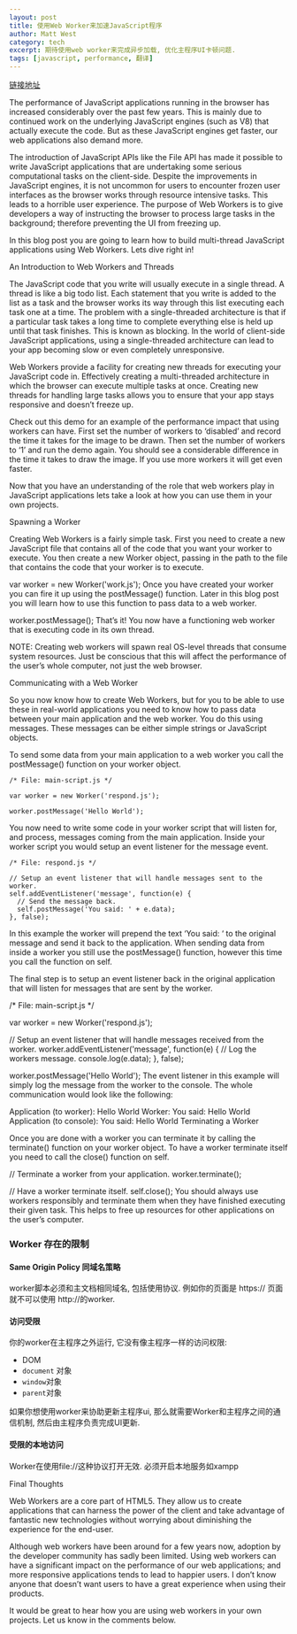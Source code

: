 ```yaml
---
layout: post
title: 使用Web Worker来加速JavaScript程序
author: Matt West
category: tech
excerpt: 期待使用web worker来完成异步加载, 优化主程序UI卡顿问题.
tags: [javascript, performance, 翻译]
---
```


[链接地址](http://blog.teamtreehouse.com/using-web-workers-to-speed-up-your-javascript-applications)

The performance of JavaScript applications running in the browser has increased considerably over the past few years. This is mainly due to continued work on the underlying JavaScript engines (such as V8) that actually execute the code. But as these JavaScript engines get faster, our web applications also demand more.

The introduction of JavaScript APIs like the File API has made it possible to write JavaScript applications that are undertaking some serious computational tasks on the client-side. Despite the improvements in JavaScript engines, it is not uncommon for users to encounter frozen user interfaces as the browser works through resource intensive tasks. This leads to a horrible user experience. The purpose of Web Workers is to give developers a way of instructing the browser to process large tasks in the background; therefore preventing the UI from freezing up.

In this blog post you are going to learn how to build multi-thread JavaScript applications using Web Workers. Lets dive right in!

An Introduction to Web Workers and Threads

The JavaScript code that you write will usually execute in a single thread. A thread is like a big todo list. Each statement that you write is added to the list as a task and the browser works its way through this list executing each task one at a time. The problem with a single-threaded architecture is that if a particular task takes a long time to complete everything else is held up until that task finishes. This is known as blocking. In the world of client-side JavaScript applications, using a single-threaded architecture can lead to your app becoming slow or even completely unresponsive.

Web Workers provide a facility for creating new threads for executing your JavaScript code in. Effectively creating a multi-threaded architecture in which the browser can execute multiple tasks at once. Creating new threads for handling large tasks allows you to ensure that your app stays responsive and doesn’t freeze up.

Check out this demo for an example of the performance impact that using workers can have.  First set the number of workers to ‘disabled’ and record the time it takes for the image to be drawn. Then set the number of workers to ‘1’ and run the demo again. You should see a considerable difference in the time it takes to draw the image. If you use more workers it will get even faster.

Now that you have an understanding of the role that web workers play in JavaScript applications lets take a look at how you can use them in your own projects.

Spawning a Worker

Creating Web Workers is a fairly simple task. First you need to create a new JavaScript file that contains all of the code that you want your worker to execute. You then create a new Worker object, passing in the path to the file that contains the code that your worker is to execute.

var worker = new Worker('work.js');
Once you have created your worker you can fire it up using the postMessage() function. Later in this blog post you will learn how to use this function to pass data to a web worker.

worker.postMessage();
That’s it! You now have a functioning web worker that is executing code in its own thread.

NOTE: Creating web workers will spawn real OS-level threads that consume system resources. Just be conscious that this will affect the performance of the user’s whole computer, not just the web browser.

Communicating with a Web Worker

So you now know how to create Web Workers, but for you to be able to use these in real-world applications you need to know how to pass data between your main application and the web worker. You do this using messages. These messages can be either simple strings or JavaScript objects.

To send some data from your main application to a web worker you call the postMessage() function on your worker object.

```
/* File: main-script.js */

var worker = new Worker('respond.js');

worker.postMessage('Hello World');
```

You now need to write some code in your worker script that will listen for, and process, messages coming from the main application. Inside your worker script you would setup an event listener for the message event.

```
/* File: respond.js */

// Setup an event listener that will handle messages sent to the worker.
self.addEventListener('message', function(e) {
  // Send the message back.
  self.postMessage('You said: ' + e.data);
}, false);
```

In this example the worker will prepend the text ‘You said: ‘ to the original message and send it back to the application. When sending data from inside a worker you still use the postMessage() function, however this time you call the function on self.

The final step is to setup an event listener back in the original application that will listen for messages that are sent by the worker.

/* File: main-script.js */

var worker = new Worker('respond.js');

// Setup an event listener that will handle messages received from the worker.
worker.addEventListener('message', function(e) {
  // Log the workers message.
  console.log(e.data);
}, false);

worker.postMessage('Hello World');
The event listener in this example will simply log the message from the worker to the console. The whole communication would look like the following:

Application (to worker): Hello World
Worker: You said: Hello World
Application (to console): You said: Hello World
Terminating a Worker

Once you are done with a worker you can terminate it by calling the terminate() function on your worker object. To have a worker terminate itself you need to call the close() function on self.

// Terminate a worker from your application.
worker.terminate();

// Have a worker terminate itself.
self.close();
You should always use workers responsibly and terminate them when they have finished executing their given task. This helps to free up resources for other applications on the user’s computer.

### Worker 存在的限制

#### Same Origin Policy 同域名策略

worker脚本必须和主文档相同域名, 包括使用协议. 例如你的页面是 https:// 页面就不可以使用 http://的worker.

#### 访问受限

你的worker在主程序之外运行, 它没有像主程序一样的访问权限:

- DOM
- `document` 对象
-  `window`对象
- `parent`对象

如果你想使用worker来协助更新主程序ui, 那么就需要Worker和主程序之间的通信机制, 然后由主程序负责完成UI更新.

#### 受限的本地访问

Worker在使用file://这种协议打开无效. 必须开启本地服务如xampp

Final Thoughts

Web Workers are a core part of HTML5. They allow us to create applications that can harness the power of the client and take advantage of fantastic new technologies without worrying about diminishing the experience for the end-user.

Although web workers have been around for a few years now, adoption by the developer community has sadly been limited. Using web workers can have a significant impact on the performance of our web applications; and more responsive applications tends to lead to happier users. I don’t know anyone that doesn’t want users to have a great experience when using their products.

It would be great to hear how you are using web workers in your own projects. Let us know in the comments below.
